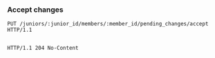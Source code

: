 ### Accept changes

```http
PUT /juniors/:junior_id/members/:member_id/pending_changes/accept HTTP/1.1
```

```json
```

```http
HTTP/1.1 204 No-Content
```
